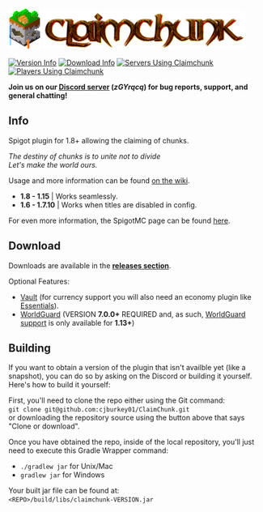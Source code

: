 ![ClaimChunk Logo](imgs/icon64.png)
![ClaimChunk Title](imgs/logo_carrier.png)

[![Version Info](https://img.shields.io/badge/Version-0.0.17-brightgreen.svg)](https://github.com/cjburkey01/ClaimChunk/releases)
[![Download Info](https://img.shields.io/badge/Spigot-1.15-blue.svg)](https://www.spigotmc.org/resources/claimchunk.44458/)
[![Servers Using Claimchunk](https://img.shields.io/bstats/servers/5179?label=Servers)](https://bstats.org/plugin/bukkit/ClaimChunk)
[![Players Using Claimchunk](https://img.shields.io/bstats/players/5179?label=Players)](https://bstats.org/plugin/bukkit/ClaimChunk)

**Join us on our [Discord server](https://discord.gg/zGYrqcq) (*zGYrqcq*) for bug reports, support, and general chatting!**

Info
---
Spigot plugin for 1.8+ allowing the claiming of chunks.

*The destiny of chunks is to unite not to divide*<br />
*Let's make the world ours.*

Usage and more information can be found [on the wiki](https://github.com/cjburkey01/ClaimChunk/wiki).

* **1.8 - 1.15** | Works seamlessly.
* **1.6 - 1.7.10** | Works when titles are disabled in config.

For even more information, the SpigotMC page can be found [here](https://www.spigotmc.org/resources/claimchunk.44458/).

Download
---
Downloads are available in the [**releases section**](https://github.com/cjburkey01/ClaimChunk/releases).

Optional Features:
* [Vault](https://www.spigotmc.org/resources/vault.34315/) (for currency support you will also need an economy plugin like [Essentials](https://www.spigotmc.org/resources/essentialsx.9089/)).
* [WorldGuard](https://dev.bukkit.org/projects/worldguard) (VERSION **7.0.0+** REQUIRED and, as such, [WorldGuard support](https://github.com/cjburkey01/ClaimChunk/wiki/WorldGuard-Integration) is only available for **1.13+**)

Building
---
If you want to obtain a version of the plugin that isn't availble yet (like a snapshot), you can do so by asking on the Discord or building it yourself. Here's how to build it yourself:

First, you'll need to clone the repo either using the Git command:<br />
`git clone git@github.com:cjburkey01/ClaimChunk.git`<br />
or downloading the repository source using the button above that says "Clone or download".

Once you have obtained the repo, inside of the local repository, you'll just need to execute this Gradle Wrapper command:<br/>
* `./gradlew jar` for Unix/Mac
* `gradlew jar` for Windows

Your built jar file can be found at:<br />
`<REPO>/build/libs/claimchunk-VERSION.jar`
